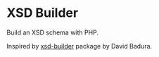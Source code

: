 # XSD Builder

Build an XSD schema with PHP.


Inspired by [xsd-builder](https://github.com/DavidBadura/xsd-builder) package by David Badura.

